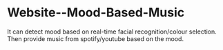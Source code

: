# Website--Mood-Based-Music
It can detect mood based on real-time facial recognition/colour selection. Then provide music from spotify/youtube based on the mood.
